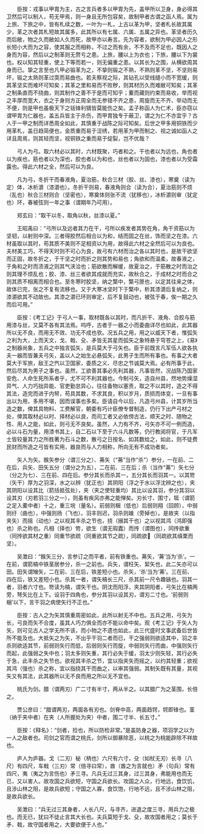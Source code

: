 <!-- { "loadSidebar": true } -->
　　臣按：戎事以甲胄为主，古之言兵者多以甲胄为先，盖甲所以卫身，身必得其卫然后可以制人，苟无甲焉，则一身且无所包容矣，故制甲者古谓之函人焉。属为上旅、下旅之中，皆有札续之数，一叶为一札，上古以革为甲，坚者札长故其属少，革之次者其札短故其属多，此其所以有七属、六属、五属之异也。革坚者历久而后敝，物之久而敝如人久而死，故甲亦以寿言。先为容者，欲制为甲必因人之形长短小大而为之容，使其服之而相称，不过之而有余，不不及而不足也，既因人之身而为容，然后以之制革则无赘亏之患。上旅，腰以上为衣也；下旅，腰以下为裳也。权以知其轻重，使上下等而若一，则无偏重之患。以其长为之围，从横欲周其身而已。挚之言至也凡甲必锻革为之，不挚则锻之不熟，不熟则革不坚，不坚则易坏，锻之太熟则革过耎而易曲也。若夫察视之际，其钻孔以受线缝小而不宽缓，则其革坚实而难坏可知矣；其革之里和易而不败秽，则其材历久而难敝可知矣；其革之制条直而不挠曲，则其制作之善不于是而可知乎；櫜而藏则约束而易收，举而视之丰厚而宽大，衣之于身则方正周全而无参错不齐之患，周旋而无不齐、举动而无不便，则是甲也虽极天下之铦锋利镝皆莫能伤之矣。孟子称函人为仁术，臣亦窃以谓甲胄为仁器也，盖五兵皆主于杀伤，而甲胄独专于蔽卫，谓之为仁不亦宜乎？古人于一甲之制而详悉周全如此，其慎重于战陈之际可知矣。后世之甲多用铜铁而少用革札，盖日趋简便也，金质重而易于涩绣，若用革为甲而制之、视之诚如函人之详且周焉，则其轻而坚，视铜铁之重而易于绽裂，岂不优哉？

　　弓人为弓。取六材必以其时，六材既聚，巧者和之。干也者以为远也，角也者以为疾也，筋也者以为深也，胶也者以为和也，丝也者以为固也，漆也者以为受霜露也。得此六材之全，然后可以为良。

　　凡为弓，冬折干而春液角，夏治筋，秋合三材（胶、丝、漆也），寒奠（读为定）体，冰析灂（漆灂也）。冬折干则易，春液角则合（读为合），夏治筋则不烦（乱也）秋合三材则合（坚密也），寒奠体则张不流（犹移也），冰析灂则审（犹定也）环，春被弦则一年之事（谓期年乃可用）。

　　郑玄曰：“取干以冬，取角以秋，丝漆以夏。”

　　王昭禹曰：“弓所以及远者其力在干，弓所以疾发者其势在角，角干资筋以为坚韧，以射则中深。三者得胶然后相合以为和，结而固之在丝，饰而坚之在漆。六材虽取以其时，苟其质不美则不足相资以为用，故得此六材之全然后可以为良也。夫材美工巧，不得天时则不可心为良，故弓有六材而治之各以其时也，是故干欲坚而正固，故冬折之，于干坚之时而折之则其势和易也；角欲和而温柔，故春液之，于角和之时而渍液之则其气浃洽也；筋欲散而解缓，故夏治之，于筋散之时而治之则其理不烦乱也；胶、漆、丝三者欲其成就而充实，故秋合之，于成材之时而合之则其质不相离而相合也。至冬寒时胶坚，纳之檠中，檠弓匣也，以定其往来之体，故体已完，张之不复有流移也。又于大寒冰坚时下于檠中，析其漆灂后复纳之，则漆灂欲其不动故也。其漆之灂已环则审定，后不复鼓动也，被弦于春，俟一期之久而后可用。”

　　臣按：《考工记》于弓人一事，取材既各以其时，而凡折干、液角、合胶与筋用漆与丝，又莫不各有其法焉。呜呼，古者于一器之小而委曲详尽也如此，此其器所以无不良，而用无不效、功无不成也欤。况五兵之用，用之以威天下者，惟弧矢之利为大，上而天文，戈、戟、殳、矛皆无其星而弧矢之象特悬于穹苍之上，《易》之制器尚象，五兵之中独言弧矢，是兵莫大于弓矢也。臣于前既言凡军伍人欲各执夫一器而皆兼夫弓矢，盖以人之始生必悬弧矢，此男子生而所有事也。有事之大者莫大于军旅，敌王之忾以卫国家，委质之义、尽忠之节诚莫大焉。必有所事于此，然后尽其为男子之事也。虽然，工欲善其事必先利其器，凡事皆然，况战陈乃国家安危、人命生死所系者乎，尤不可不利其器也。今制弓矢，造自州县，然地势燥湿异气、人力巧拙异能、官吏勤怠异心，往往备物以塞责，取之不以其时，造之不得其法，造完而进于内帑，苟具其数，不求其良，积以岁月，质损而体变，一旦有事出以为用，多用不堪，因而误事也多矣。臣请自今以后，凡造弓州县，计其岁所当造之数，俾其具物料、工费解官，朝委有巧计臣僚专督制造，仍行下出产弓材之处，俾其取材必以时、择材必以良，而司工者又必依傍古法，顺天之时、随物之性、用人之能，如此，则弓无不良矣。虽然，人力有不齐，弓矢亦不可一例而造，必以斗石为量，用漆书其上，自二石以下至于六斗凡数等，仍行教阅将官，于凡军士皆较量其力之所胜著为石斗之数，散弓之日按名、如其数给之，如此，则不徒费民财而所造之弓皆有实用，器良而与人力相称，所向无有不成功者矣。

　　矢人为矢。鍭矢参分（谓三分之）、茀矢（“茀”当作“杀”）参分，一在前、二在后，兵矢、田矢五分（谓分之为五），二在前、三在后；杀（当作“茀”）矢七分（分之为七）、三在前、四在后。参分其长而杀其一，五分其长而羽其一。以其笴（矢干）厚为之羽深，水之以辨（犹正也）其阴阳（浮之于水以浮沈辨之也），夹其阴阳以设其比（箭括抵弦处），夹（夹之使轻重均）其比以设其羽，参分其羽以设其刃（刃若羽三分之一），则虽有疾风亦弗之能惮矣。刃长寸、围寸，铤（谓箭之足入橐中者）十之，重三垸（量名）。前弱则梱（低也）后弱则翔（回顾），中弱则纡（曲也），中强则扬（飞也）。羽丰则迟，羽杀则趮（旁掉也）。是故夹（以指夹矢）而摇（动也）之以视其丰杀之节也，挠（搦其干也）之以视其鸿（鸿即强也）杀之称也。凡相（择也）笴，欲生（谓无瑕蠹）而抟（谓图也），同抟欲重（同抟欲其材之重）同重节欲疏（同重欲其节之疏），同疏欲（同疏欲其缜栗而坚）。

　　吴澂曰：“鍭矢三分，言参订之而平者，前有铁重也。茀矢，‘茀’当为‘杀’。一在前，谓箭槁中铁茎居参分，杀一之前也。兵矢，谓枉矢、絜矢也，此二矢亦可以田。田矢谓矰矢，二在前、三在后，铁差短小也。杀矢，‘杀’当为‘茀’。三在前、四在后，铁又差短小也。杀其一者，谓矢槁长三尺，杀其前一尺令趣镞也。羽其一者，羽者六寸也。笴读为槁，谓矢干也。阴沈而阳浮，夹其阴阳者，弓矢比在槁两旁，弩矢比在上下。设羽于四角也，参分其羽以设其刃，谓刃二寸也。‘前弱则梱’以下，言干羽之病使矢行不正也。”

　　臣按：古人之为矢其慎重周密如此，此所以射无不中也。五兵之用，弓矢为长，弓良而矢不合度，虽其人巧力俱全而亦不能以命中矣。观《考工记》于矢人为矢，则可见古人之学无所不该，而小物之不遗也如此，此三代盛时文事武备后世皆所不能及也。大抵矢之为矢，不出乎干羽二者而已，干之强弱则欲适其中，羽之丰杀则欲适其节，前弱则矢行而低，后弱则矢行而旋，中弱则矢行而曲，中强则矢行而起，此强弱之失中也；羽太多则矢重，其行必失于缓，羽太少则矢轻，其行必失于急，此丰杀之失节也。欲视其丰杀之节，宜以指夹矢而摇之，以约其轻重；欲视其鸿（强也）杀之称，宜以指挠其干而曲之，以审其强弱。其制矢既有其量，其视矢又有其法，此其器所以无不良而用之所以无不宜也。

　　桃氏为剑。腊（谓两刃）广二寸有半寸，两从半之。以其腊广为之茎围，长倍之。

　　贾公彦曰：“腊谓两刃，两面各有刃也。剑脊中高，两面趋锷，锷即锋也。茎（纳于夹中者）在夹（人所握处为夹）中者，围二寸半、长五寸。”

　　臣按：《释名》：“剑者，捡也，所以防检非常。”是盖防身之器，项羽学之以为一人之敌者也。司剑之官而谓之桃氏，剑所以御暴除恶，以桃之为桃能辟除不祥故也。

　　庐人为庐器。戈（二刃）柲（柄也）六尺有六寸，殳（如杖无刃）长寻（八尺）有四尺，车戟（三刃）常（倍寻曰常），酋（酋之为言就也）矛（句兵）常有四尺，夷（夷之为言伤也）矛三寻。凡兵无过三其身，过三其身，弗能用也而无已，又以害人。故攻国之兵欲短，守国之兵欲长。攻国之人众，行地远，食饮饥，且涉山林之阻，是故兵欲短；守国之人寡，食饮饱，行地不远，且不涉山林之阻，是故兵欲长。

　　吴澂曰：“兵无过三其身者，人长八尺，与寻齐，进退之度三寻，用兵力之极也。而无已，犹曰不徒止言其大长也。夫兵莫短于戈、殳，故攻国者用之；莫长于矛、戟，故守国者用之，大要欲便于人也。”

